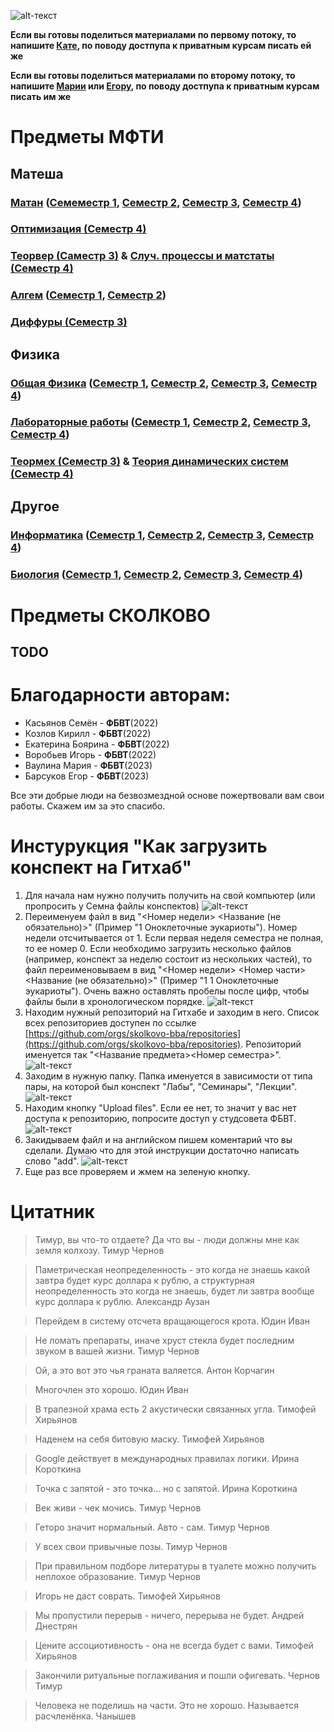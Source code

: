 ![alt-текст](https://github.com/skolkovo-bba/.github/blob/main/шапка.png?raw=true)

**Если вы готовы поделиться материалами по первому потоку, то напишите [Кате](https://t.me/edboyarina), по поводу достпупа к приватным курсам писать ей же**

**Если вы готовы поделиться материалами по второму потоку, то напишите [Марии](https://t.me/omagasha) или [Егору](https://t.me/Arlekk1n), по поводу достпупа к приватным курсам писать им же**

# Предметы МФТИ

## Матеша
### [Матан](https://github.com/skolkovo-bba/math) ([Семеместр 1](https://github.com/skolkovo-bba/math/tree/main/math1), [Семестр 2](https://github.com/skolkovo-bba/math/tree/main/math2), [Семестр 3](https://github.com/skolkovo-bba/math/tree/main/math3), [Семестр 4](https://github.com/skolkovo-bba/math/tree/main/math4))
### [Оптимизация (Семестр 4)](https://github.com/skolkovo-bba/mathematical-optimization-4)
### [Теорвер (Саместр 3)](https://github.com/skolkovo-bba/probability-theory3) & [Случ. процессы и матстаты (Семестр 4)](https://github.com/skolkovo-bba/random-processes-and-mathematical-statistics-4)
### [Алгем](https://github.com/skolkovo-bba/al-gem) ([Семестр 1](https://github.com/skolkovo-bba/al-gem/tree/main/al-gem1), [Семестр 2](https://github.com/skolkovo-bba/al-gem/tree/main/al-gem2))
### [Диффуры (Семестр 3)](https://github.com/skolkovo-bba/differential-equations3)

## Физика
### [Общая Физика](https://github.com/skolkovo-bba/phys) ([Семестр 1](https://github.com/skolkovo-bba/phys/tree/main/phys1), [Семестр 2](https://github.com/skolkovo-bba/phys/phys2), [Семестр 3](https://github.com/skolkovo-bba/phys/tree/main/phys3), [Семестр 4](https://github.com/skolkovo-bba/phys/tree/main/phys4))
### [Лабораторные работы](https://github.com/skolkovo-bba/labs) ([Семестр 1](https://github.com/skolkovo-bba/labs/tree/main/sem1), [Семестр 2](https://github.com/skolkovo-bba/labs/tree/main/sem2), [Семестр 3](https://github.com/skolkovo-bba/labs/tree/main/sem3), [Семестр 4](https://github.com/skolkovo-bba/labs/tree/main/sem4))
### [Теормех (Семестр 3)](https://github.com/skolkovo-bba/analytical-mechanics3) & [Теория динамических систем (Семестр 4)](https://github.com/skolkovo-bba/theory-of-dynamic-systems-4)

## Другое
### [Информатика](https://github.com/skolkovo-bba/informatics) ([Семестр 1](https://github.com/skolkovo-bba/informatics/tree/main/informatics1), [Семестр 2](https://github.com/skolkovo-bba/informatics/tree/main/informatics2), [Семестр 3](https://github.com/skolkovo-bba/informatics/tree/main/informatics3), [Семестр 4](https://github.com/skolkovo-bba/informatics/tree/main/informatics4))
### [Биология](https://github.com/skolkovo-bba/bio/) ([Семестр 1](https://github.com/skolkovo-bba/bio/tree/main/bio1), [Семестр 2](https://github.com/skolkovo-bba/bio/tree/main/bio2), [Семестр 3](https://github.com/skolkovo-bba/bio/tree/main/bio3), [Семестр 4](https://github.com/skolkovo-bba/bio/tree/main/bio4))

# Предметы СКОЛКОВО

## TODO

# Благодарности авторам:
* Касьянов Семён - **ФБВТ**(2022)
* Козлов Кирилл - **ФБВТ**(2022)
* Екатерина Боярина - **ФБВТ**(2022)
* Воробьев Игорь - **ФБВТ**(2022)
* Ваулина Мария - **ФБВТ**(2023)
* Барсуков Егор - **ФБВТ**(2023)

Все эти добрые люди на безвозмездной основе пожертвовали вам свои работы. Скажем им за это спасибо.

# Инстурукция "Как загрузить конспект на Гитхаб"

1. Для начала нам нужно получить получить на свой компьютер (или пропросить у Семна файлы конспектов)
![alt-текст](https://github.com/skolkovo-bba/.github/blob/main/manual1.png?raw=true)
2. Переименуем файл в вид "<Номер недели> <Название (не обязательно)>" (Пример "1 Оноклеточные эукариоты"). Номер недели отсчитывается от 1. Если первая неделя семестра не полная, то ее номер 0. Если необходимо загрузить несколько файлов (например, конспект за неделю состоит из нескольких частей), то файл переименовываем в вид "<Номер недели> <Номер части> <Название (не обязательно)>" (Пример "1 1 Оноклеточные эукариоты"). Очень важно оставлять пробелы после цифр, чтобы файлы были в хронологическом порядке.
![alt-текст](https://github.com/skolkovo-bba/.github/blob/main/manual2.png?raw=true)
3. Находим нужный репозиторий на Гитхабе и заходим в него. Cписок всех репозиториев доступен по ссылке [https://github.com/orgs/skolkovo-bba/repositories](https://github.com/orgs/skolkovo-bba/repositories). Репозиторий именуется так "<Название предмета><Номер семестра>".
![alt-текст](https://github.com/skolkovo-bba/.github/blob/main/manual3.png?raw=true)
4. Заходим в нужную папку. Папка именуется в зависимости от типа пары, на которой был конспект "Лабы", "Семинары", "Лекции".
![alt-текст](https://github.com/skolkovo-bba/.github/blob/main/manual4.png?raw=true)
5. Находим кнопку "Upload files". Если ее нет, то значит у вас нет доступа к репозиторию, попросите доступ у студсовета ФБВТ.
![alt-текст](https://github.com/skolkovo-bba/.github/blob/main/manual5.png?raw=true)
6. Закидываем файл и на английском пишем коментарий что вы сделали. Думаю что для этой инструкции достаточно написать слово "add".
![alt-текст](https://github.com/skolkovo-bba/.github/blob/main/manual6.png?raw=true)
7. Еще раз все проверяем и жмем на зеленую кнопку.

# Цитатник

> Тимур, вы что-то отдаете? Да что вы - люди должны мне как земля колхозу. Тимур Чернов

> Паметрическая неопределенность - это когда не знаешь какой завтра будет курс доллара к рублю, а структурная неопределенность это когда не знаешь, будет ли завтра вообще курс доллара к рублю. Александр Аузан

> Перейдем в систему отсчета вращающегося крота. Юдин Иван 

> Не ломать препараты, иначе хруст стекла будет последним звуком в вашей жизни. Тимур Чернов

> Ой, а это вот это чья граната валяется. Антон Корчагин

> Многочлен это хорошо. Юдин Иван 

> В трапезной храма есть 2 акустически связанных угла. Тимофей Хирьянов

> Наденем на себя битовую маску. Тимофей Хирьянов

> Google действует в международных правилах логики. Ирина Короткина

> Точка с запятой - это точка... но с запятой. Ирина Короткина

> Век живи - чек мочись. Тимур Чернов

> Геторо значит нормальный. Авто - сам. Тимур Чернов

> У всех свои привычные позы. Тимур Чернов

> При правильном подборе литературы в туалете можно получить неплохое образование. Тимур Чернов

> Игорь не даст соврать. Тимофей Хирьянов

> Мы пропустили перерыв - ничего, перерыва не будет. Андрей Днестрян

> Цените ассоциотивность - она не всегда будет с вами. Тимофей Хирьянов

> Закончили ритуальные поглаживания и пошли офигевать. Чернов Тимур

> Человека не поделишь на части. Это не хорошо. Называется расчленёнка. Чанышев
